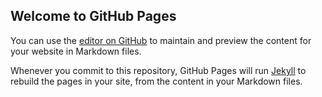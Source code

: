 ## Welcome to GitHub Pages

You can use the [editor on GitHub](https://github.com/Zinevich/MyRepoForLearnCoursera/edit/main/README.md) to maintain and preview the content for your website in Markdown files.

Whenever you commit to this repository, GitHub Pages will run [Jekyll](https://jekyllrb.com/) to rebuild the pages in your site, from the content in your Markdown files.


